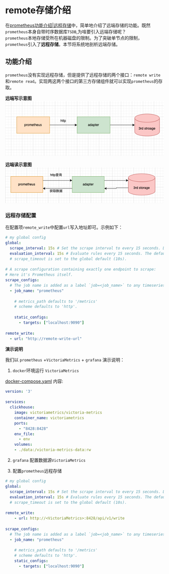 # remote存储介绍

在[prometheus功能介绍|远程存储](prometheus功能介绍.md#远程存储)中，简单地介绍了远端存储的功能。既然`prometheus`本身自带时序数据库`TSDB`,为啥要引入远端存储呢？  
`prometheus`本地存储受所在机器磁盘的限制。为了突破单节点的限制，`prometheus`引入了**远程存储**。本节将系统地剖析远端存储。

## 功能介绍

`prometheus`没有实现远程存储，但是提供了远程存储的两个接口：`remote write`和`remote read`。实现两这两个接口的第三方存储组件就可以实现`prometheus`的存取。  

**远端写示意图**  
![remote write](./src/remote_write.png)


**远端读示意图**  
![remote read](./src/remote_read.png)



### 远程存储配置

在配置项`remote_write`中配置`url`写入地址即可。示例如下：  

```yaml
# my global config
global:
  scrape_interval: 15s # Set the scrape interval to every 15 seconds. Default is every 1 minute.
  evaluation_interval: 15s # Evaluate rules every 15 seconds. The default is every 1 minute.
  # scrape_timeout is set to the global default (10s).

# A scrape configuration containing exactly one endpoint to scrape:
# Here it's Prometheus itself.
scrape_configs:
  # The job name is added as a label `job=<job_name>` to any timeseries scraped from this config.
  - job_name: "prometheus"

    # metrics_path defaults to '/metrics'
    # scheme defaults to 'http'.

    static_configs:
      - targets: ["localhost:9090"]

remote_write:
  - url: "http://remote-write-url"

```

**演示说明**

我们以 `prometheus` +`VictoriaMetrics` + `grafana`  演示说明：

1. `docker`环境运行 `VictoriaMetrics`

[docker-compose.yaml](./VictoriaMetrics/docker-compose.yaml) 内容:  

```yaml
version: '3'

services:
  clickhouse:
    image: victoriametrics/victoria-metrics
    container_name: victoriametrics
    ports:
      - "8428:8428"
    env_file:
      - env
    volumes:
    - ./data:/victoria-metrics-data:rw
```

2. `grafana` 配置数据源`VictoriaMetrics`

3. 配置`prometheus`远程存储

```yaml
# my global config
global:
  scrape_interval: 15s # Set the scrape interval to every 15 seconds. Default is every 1 minute.
  evaluation_interval: 15s # Evaluate rules every 15 seconds. The default is every 1 minute.
  # scrape_timeout is set to the global default (10s).

remote_write:   
    - url: http://<VictoriaMetrics>:8428/api/v1/write 

scrape_configs:
  # The job name is added as a label `job=<job_name>` to any timeseries scraped from this config.
  - job_name: "prometheus"

    # metrics_path defaults to '/metrics'
    # scheme defaults to 'http'.
    static_configs:
      - targets: ["localhost:9090"]

```

